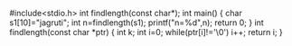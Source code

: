 #include<stdio.h>
int findlength(const char*);
    int main() 
	{
	  char s1[10]="jagruti";
	  int n=findlength(s1);
	  printf("n=%d",n);
	  return 0;
	}
	int findlength(const char *ptr)
	{
          int k;
	  int i=0;
	  while(ptr[i]!='\0')
	  i++;
	  return i;
	}
